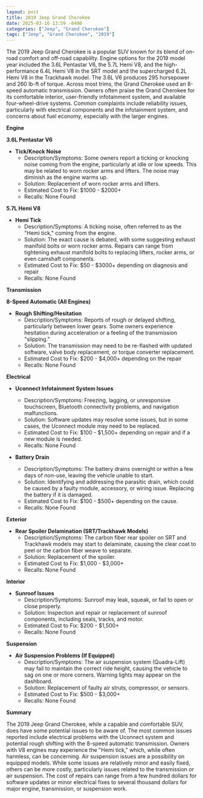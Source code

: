```yaml
---
layout: post
title: 2019 Jeep Grand Cherokee
date: 2025-03-16 13:59 -0400
categories: ["Jeep", "Grand Cherokee"]
tags: ["Jeep", "Grand Cherokee", "2019"]
---
```

The 2019 Jeep Grand Cherokee is a popular SUV known for its blend of on-road comfort and off-road capability. Engine options for the 2019 model year included the 3.6L Pentastar V6, the 5.7L Hemi V8, and the high-performance 6.4L Hemi V8 in the SRT model and the supercharged 6.2L Hemi V8 in the Trackhawk model. The 3.6L V6 produces 295 horsepower and 260 lb-ft of torque. Across most trims, the Grand Cherokee used an 8-speed automatic transmission. Owners often praise the Grand Cherokee for its comfortable interior, user-friendly infotainment system, and available four-wheel-drive systems. Common complaints include reliability issues, particularly with electrical components and the infotainment system, and concerns about fuel economy, especially with the larger engines.

**Engine**

**3.6L Pentastar V6**

*   **Tick/Knock Noise**
    *   Description/Symptoms: Some owners report a ticking or knocking noise coming from the engine, particularly at idle or low speeds. This may be related to worn rocker arms and lifters. The noise may diminish as the engine warms up.
    *   Solution: Replacement of worn rocker arms and lifters.
    *   Estimated Cost to Fix: $1000 - $2000+
    *   Recalls: None Found

**5.7L Hemi V8**

*   **Hemi Tick**
    *   Description/Symptoms: A ticking noise, often referred to as the "Hemi tick," coming from the engine.
    *   Solution: The exact cause is debated, with some suggesting exhaust manifold bolts or worn rocker arms. Repairs can range from tightening exhaust manifold bolts to replacing lifters, rocker arms, or even camshaft components.
    *   Estimated Cost to Fix: $50 - $3000+ depending on diagnosis and repair
    *   Recalls: None Found

**Transmission**

**8-Speed Automatic (All Engines)**

*   **Rough Shifting/Hesitation**
    *   Description/Symptoms: Reports of rough or delayed shifting, particularly between lower gears. Some owners experience hesitation during acceleration or a feeling of the transmission "slipping."
    *   Solution: The transmission may need to be re-flashed with updated software, valve body replacement, or torque converter replacement.
    *   Estimated Cost to Fix: $200 - $4,000+ depending on the repair
    *   Recalls: None Found

**Electrical**

*   **Uconnect Infotainment System Issues**
    *   Description/Symptoms: Freezing, lagging, or unresponsive touchscreen, Bluetooth connectivity problems, and navigation malfunctions.
    *   Solution: Software updates may resolve some issues, but in some cases, the Uconnect module may need to be replaced.
    *   Estimated Cost to Fix: $100 - $1,500+ depending on repair and if a new module is needed.
    *   Recalls: None Found

*   **Battery Drain**
    *   Description/Symptoms: The battery drains overnight or within a few days of non-use, leaving the vehicle unable to start.
    *   Solution: Identifying and addressing the parasitic drain, which could be caused by a faulty module, accessory, or wiring issue. Replacing the battery if it is damaged.
    *   Estimated Cost to Fix: $100 - $500+ depending on the cause.
    *   Recalls: None Found

**Exterior**

*   **Rear Spoiler Delamination (SRT/Trackhawk Models)**
    *   Description/Symptoms: The carbon fiber rear spoiler on SRT and Trackhawk models may start to delaminate, causing the clear coat to peel or the carbon fiber weave to separate.
    *   Solution: Replacement of the spoiler.
    *   Estimated Cost to Fix: $1,000 - $3,000+
    *   Recalls: None Found

**Interior**

*   **Sunroof Issues**
    *   Description/Symptoms: Sunroof may leak, squeak, or fail to open or close properly.
    *   Solution: Inspection and repair or replacement of sunroof components, including seals, tracks, and motor.
    *   Estimated Cost to Fix: $200 - $1,500+
    *   Recalls: None Found

**Suspension**

*   **Air Suspension Problems (If Equipped)**
    *   Description/Symptoms: The air suspension system (Quadra-Lift) may fail to maintain the correct ride height, causing the vehicle to sag on one or more corners. Warning lights may appear on the dashboard.
    *   Solution: Replacement of faulty air struts, compressor, or sensors.
    *   Estimated Cost to Fix: $500 - $3,000+
    *   Recalls: None Found

**Summary**

The 2019 Jeep Grand Cherokee, while a capable and comfortable SUV, does have some potential issues to be aware of. The most common issues reported include electrical problems with the Uconnect system and potential rough shifting with the 8-speed automatic transmission. Owners with V8 engines may experience the "Hemi tick," which, while often harmless, can be concerning. Air suspension issues are a possibility on equipped models. While some issues are relatively minor and easily fixed, others can be more costly, particularly issues related to the transmission or air suspension. The cost of repairs can range from a few hundred dollars for software updates or minor electrical fixes to several thousand dollars for major engine, transmission, or suspension work.

